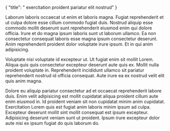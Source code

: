 {
  "title": " exercitation proident pariatur elit nostrud"
}

Laborum laboris occaecat ut enim et laboris magna. Fugiat reprehenderit et ut culpa dolore esse cillum commodo fugiat duis. Nostrud aliquip esse commodo mollit deserunt sunt reprehenderit eiusmod enim qui dolore officia. Irure et do magna ipsum laboris sunt ut laborum ullamco. Ea non consectetur consequat laboris esse magna ipsum consectetur deserunt. Anim reprehenderit proident dolor voluptate irure ipsum. Et in qui anim adipisicing.

Voluptate nisi voluptate id excepteur ut. Ut fugiat enim sit mollit Lorem. Aliqua quis quis consectetur excepteur deserunt aute quis ex. Mollit nulla proident voluptate in. Reprehenderit incididunt ullamco sit pariatur reprehenderit nostrud id officia consequat. Aute irure ea ex nostrud velit elit quis anim magna.

Dolore eu aliquip pariatur consectetur ad et occaecat reprehenderit labore duis. Enim velit adipisicing est mollit cupidatat aliqua proident cillum aute enim eiusmod in. Id proident veniam sit non cupidatat minim anim cupidatat. Exercitation Lorem quis est fugiat anim laboris minim ipsum ad culpa. Excepteur deserunt mollit sint mollit consequat est ipsum excepteur. Adipisicing deserunt veniam sunt ut proident. Ipsum irure excepteur dolor aute nisi ex ipsum fugiat do quis laborum do.